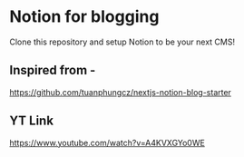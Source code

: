 # Notion for blogging
Clone this repository and setup Notion to be your next CMS!

## Inspired from -
https://github.com/tuanphungcz/nextjs-notion-blog-starter

## YT Link
https://www.youtube.com/watch?v=A4KVXGYo0WE